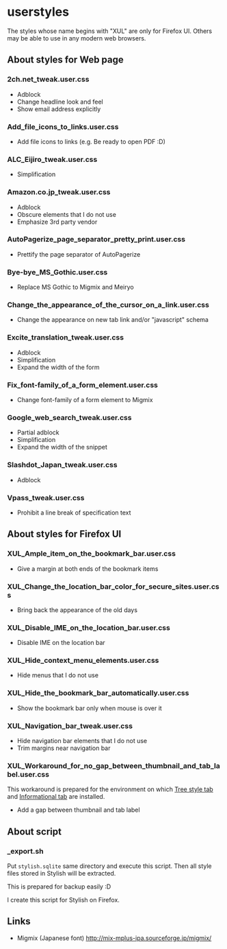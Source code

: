 userstyles
==========
The styles whose name begins with "XUL" are only for Firefox UI.
Others may be able to use in any modern web browsers.


About styles for Web page
-------------------------

### 2ch.net_tweak.user.css
- Adblock
- Change headline look and feel
- Show email address explicitly

### Add_file_icons_to_links.user.css
- Add file icons to links (e.g. Be ready to open PDF :D)

### ALC_Eijiro_tweak.user.css
- Simplification

### Amazon.co.jp_tweak.user.css
- Adblock
- Obscure elements that I do not use
- Emphasize 3rd party vendor

### AutoPagerize_page_separator_pretty_print.user.css
- Prettify the page separator of AutoPagerize

### Bye-bye_MS_Gothic.user.css
- Replace MS Gothic to Migmix and Meiryo

### Change_the_appearance_of_the_cursor_on_a_link.user.css
- Change the appearance on new tab link and/or "javascript" schema

### Excite_translation_tweak.user.css
- Adblock
- Simplification
- Expand the width of the form

### Fix_font-family_of_a_form_element.user.css
- Change font-family of a form element to Migmix

### Google_web_search_tweak.user.css
- Partial adblock
- Simplification
- Expand the width of the snippet

### Slashdot_Japan_tweak.user.css
- Adblock

### Vpass_tweak.user.css
- Prohibit a line break of specification text


About styles for Firefox UI
---------------------------

### XUL_Ample_item_on_the_bookmark_bar.user.css
- Give a margin at both ends of the bookmark items

### XUL_Change_the_location_bar_color_for_secure_sites.user.css
- Bring back the appearance of the old days

### XUL_Disable_IME_on_the_location_bar.user.css
- Disable IME on the location bar

### XUL_Hide_context_menu_elements.user.css
- Hide menus that I do not use

### XUL_Hide_the_bookmark_bar_automatically.user.css
- Show the bookmark bar only when mouse is over it

### XUL_Navigation_bar_tweak.user.css
- Hide navigation bar elements that I do not use
- Trim margins near navigation bar

### XUL_Workaround_for_no_gap_between_thumbnail_and_tab_label.user.css
This workaround is prepared for the environment on which [Tree style tab](https://addons.mozilla.org/firefox/addon/tree-style-tab/) and [Informational tab](https://addons.mozilla.org/firefox/addon/informational-tab/) are installed.

- Add a gap between thumbnail and tab label


About script
------------

### _export.sh
Put `stylish.sqlite` same directory and execute this script.
Then all style files stored in Stylish will be extracted.

This is prepared for backup easily :D

I create this script for Stylish on Firefox.


Links
-----
- Migmix (Japanese font) http://mix-mplus-ipa.sourceforge.jp/migmix/

